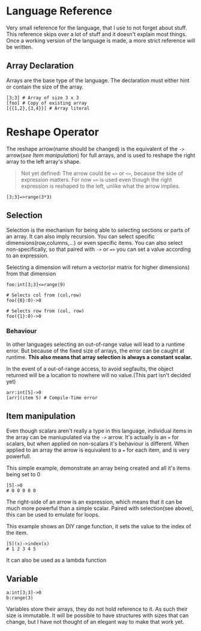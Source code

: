 # Language Reference

Very small reference for the language, that I use to not forget about stuff. This reference skips over a lot of stuff and it doesn't explain most things. Once a working version of the language is made, a more strict reference will be written.

## Array Declaration
Arrays are the base type of the language.
The declaration must either hint or contain the size of the array.
```
[3;3] # Array of size 3 x 3
[foo] # Copy of existing array
[{{1,2},{3,4}}] # Array literal
```
# Reshape Operator
The reshape arrow(name should be changed) is the equivalent of the ``->`` arrow(*see Item manipulation*) for full arrays, and is used to reshape the right array to the left array's shape.

> Not yet defined: The arrow could be ``=>`` or ``<=``, because the side of expression matters. For now ``=>`` is used even though the right expression is reshaped to the left, unlike what the arrow implies.

```
[3;3]=>range(3*3)
```

## Selection 

Selection is the mechanism for being able to selecting sections or parts of an array. It can also imply recursion. You can select specific dimensions(row,columns,...) or even specific items. You can also select non-specifically, so that paired with ``->`` or ``=>`` you can set a value according to an expression.


Selecting a dimension will return a vector(or matrix for higher dimensions) from that dimension
```
foo:int[3;3]<=range(9)

# Selects col from (col,row)
foo({0}:0)->0

# Selects row from (col, row)
foo({1}:0)->0
```

### Behaviour
In other languages selecting an out-of-range value will lead to a runtime error. But because of the fixed size of arrays, the error can be caught at runtime. **This also means that array selection is always a constant scalar.**

In the event of a out-of-range access, to avoid segfaults, the object returned will be a location to nowhere will no value.(This part isn't decided yet)

```
arr:int[5]->0
[arr](item 5) # Compile-Time error
```


## Item manipulation
Even though scalars aren't really a type in this language, individual items in the array can be maniupulated via the ``->`` arrow. It's actually is an ``=`` for scalars, but when applied on non-scalars it's behaviour is different. When applied to an array the arrow is equivalent to a ``=`` for each item, and is very powerfull.

This simple example, demonstrate an array being created and all it's items being set to 0
```
[5]->0
# 0 0 0 0 0
```

The right-side of an arrow is an expression, which means that it can be much more powerful than a simple scalar. Paired with selection(see above), this can be used to emulate for loops.

This example shows an DIY range function, it sets the value to the index of the item.
```
[5](x)->index(x)
# 1 2 3 4 5
```

It can also be used as a lambda function

## Variable
```
a:int[3;3]->0
b:range(3)
```

Variables store their arrays, they do not hold reference to it. As such their size is immutable. It will be possible to have structures with sizes that can change, but I have not thought of  an elegant way to make that work yet.